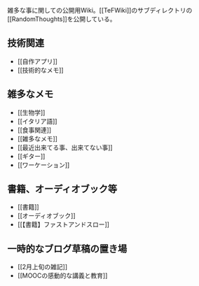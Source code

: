 雑多な事に関しての公開用Wiki。[[TeFWiki]]のサブディレクトリの[[RandomThoughts]]を公開している。

## 技術関連

- [[自作アプリ]]
- [[技術的なメモ]]

## 雑多なメモ

- [[生物学]]
- [[イタリア語]]
- [[食事関連]]
- [[雑多なメモ]]
- [[最近出来てる事、出来てない事]]
- [[ギター]]
- [[ワーケーション]]

## 書籍、オーディオブック等

- [[書籍]]
- [[オーディオブック]]
- [[【書籍】ファストアンドスロー]]

## 一時的なブログ草稿の置き場
- [[2月上旬の雑記]]
- [[MOOCの感動的な講義と教育]]